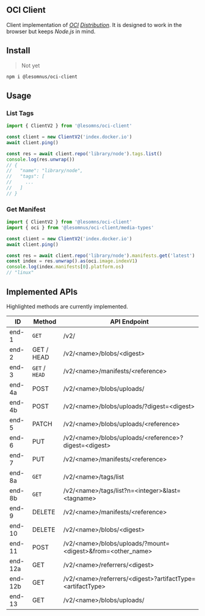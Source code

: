 OCI Client
---

Client implementation of [*OCI*](https://opencontainers.org/) [*Distribution*](https://github.com/opencontainers/distribution-spec).
It is designed to work in the browser but keeps *Node.js* in mind.

## Install
> Not yet
```bash
npm i @lesomnus/oci-client
```

## Usage

### List Tags
```ts
import { ClientV2 } from '@lesomns/oci-client'

const client = new ClientV2('index.docker.io')
await client.ping()

const res = await client.repo('library/node').tags.list()
console.log(res.unwrap())
// {
//   "name": "library/node",
//   "tags": [
//     ...
//   ]
// }
```

### Get Manifest
```ts
import { ClientV2 } from '@lesomns/oci-client'
import { oci } from '@lesomnus/oci-client/media-types'

const client = new ClientV2('index.docker.io')
await client.ping()

const res = await client.repo('library/node').manifests.get('latest')
const index = res.unwrap().as(oci.image.indexV1)
console.log(index.manifests[0].platform.os)
// "linux"
```



## Implemented APIs

Highlighted methods are currently implemented.

| ID      | Method         | API Endpoint                                                     |
| ------- | -------------- | ---------------------------------------------------------------- |
| end-1   | `GET`          | /v2/                                                             |
| end-2   | GET / HEAD     | /v2/\<name\>/blobs/\<digest\>                                    |
| end-3   | `GET` / `HEAD` | /v2/\<name\>/manifests/\<reference\>                             |
| end-4a  | POST           | /v2/\<name\>/blobs/uploads/                                      |
| end-4b  | POST           | /v2/\<name\>/blobs/uploads/?digest=\<digest\>                    |
| end-5   | PATCH          | /v2/\<name\>/blobs/uploads/\<reference\>                         |
| end-6   | PUT            | /v2/\<name\>/blobs/uploads/\<reference\>?digest=\<digest\>       |
| end-7   | PUT            | /v2/\<name\>/manifests/\<reference\>                             |
| end-8a  | `GET`          | /v2/\<name\>/tags/list                                           |
| end-8b  | `GET`          | /v2/\<name\>/tags/list?n=\<integer\>&last=\<tagname\>            |
| end-9   | DELETE         | /v2/\<name\>/manifests/\<reference\>                             |
| end-10  | DELETE         | /v2/\<name\>/blobs/\<digest\>                                    |
| end-11  | POST           | /v2/\<name\>/blobs/uploads/?mount=\<digest\>&from=\<other_name\> |
| end-12a | GET            | /v2/\<name\>/referrers/\<digest\>                                |
| end-12b | GET            | /v2/\<name\>/referrers/\<digest\>?artifactType=\<artifactType\>  |
| end-13  | GET            | /v2/\<name\>/blobs/uploads/<reference>                           |

